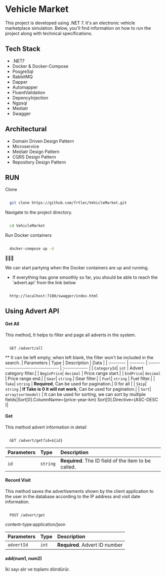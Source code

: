 
# Vehicle Market

This project is developed using .NET 7. It's an electronic vehicle marketplace simulation. Below, you'll find information on how to run the project along with technical specifications.



## Tech Stack

- .NET7
- Docker & Docker-Compose
- PosgreSql
- RabbitMQ
- Dapper
- Automapper
- FluentValidation
- DepencyInjection
- Ngpsql
- Mediatr
- Swagger

## Architectural

- Domain Driven Design Pattern
- Microservice
- Mediatr Design Pattern
- CQRS Design Pattern
- Repository Design Pattern

  
## RUN

Clone

```bash

  git clone https://github.com/frtlec/VehicleMarket.git

```

Navigate to the project directory.

```bash

  cd VehicleMarket

```

Run Docker containers 
```bash

  docker-compose up -d

```

🥳😎🥳

We can start partying when the Docker containers are up and running.

- If everything has gone smoothly so far, you should be able to reach the 'advert.api' from the link below

```link

  http://localhost:7100/swagger/index.html

```



## Using Advert API 

#### Get All
This method, It helps to filter and page all adverts in the system.
```http

  GET /advert/all

```
** It can be left empty; when left blank, the filter won't be included in the search.
| Parameters | Type     | Description  | Data |
| :-------- | :------- | :-------------------------------- | :------------ |
| `CategoryId`| `int` | Advert category filter.|
| `BeginPrice`| `decimal` | Price range start.|
| `EndPrice`| `decimal` | Price range end.|
| `Gear`| `string` | Gear filter.|
| `Fuel`| `string` | Fuel filter.|
| `Take`| `string` | **Required**, Can be used for pagination.| 0 for all |
| `Skip`| `string` | **If Take is 0 it will not work**, Can be used for pagination.|
| `Sort`| `array(sortmodel)` | It can be used for sorting, we can sort by multiple fields|Sort[0].ColumnName=(price-year-km) Sort[0].Directive=(ASC-DESC )|


#### Get
This method advert information in detail
```http

  GET /advert/get?id=${id}

```

| Parameters | Type     | Description                       |
| :-------- | :------- | :-------------------------------- |
| `id`      | `string` | **Required**. The ID field of the item to be called.|

#### Record Visit 
This method saves the advertisements shown by the client application to the user in the database according to the IP address and visit date information.
```http

  POST /advert/get

```
content-type:application/json

| Parameters | Type     | Description                       |
| :-------- | :------- | :-------------------------------- |
| `advertId`      | `int` | **Required**. Advert ID number|


#### add(num1, num2)

İki sayı alır ve toplamı döndürür.

  
